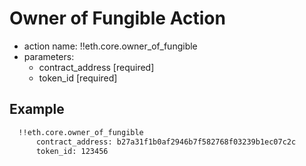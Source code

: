 # Owner of Fungible Action

- action name: !!eth.core.owner_of_fungible
- parameters:
  - contract_address [required]
  - token_id [required]

## Example

```md
  !!eth.core.owner_of_fungible
      contract_address: b27a31f1b0af2946b7f582768f03239b1ec07c2c
      token_id: 123456
```
